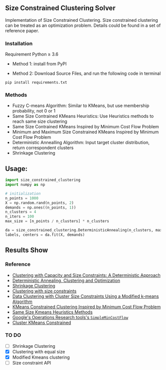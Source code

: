 ## Size Constrained Clustering Solver

Implementation of Size Constrained Clustering. 
Size constrained clustering can be treated as an optimization problem. Details could be found in a set of reference paper.

### Installation
Requirement Python $\geq$ 3.6
* Method 1: install from PyPI
  
* Method 2: Download Source Files, and run the following code in terminal
```shell
pip install requirements.txt
```

### Methods
* Fuzzy C-means Algorithm: Similar to KMeans, but use membership probability, not 0 or 1
* Same Size Contrained KMeans Heuristics: Use Heuristics methods to reach same size clustering
* Same Size Contrained KMeans Inspired by Minimum Cost Flow Problem
* Minimum and Maximum Size Constrained KMeans Inspired by Minimum Cost Flow Problem
* Deterministic Annealling Algorithm: Input target cluster distribution, return correspondent clusters
* Shrinkage Clustering

## Usage:
```python
import size_constrained_clustering
import numpy as np

# initialization
n_points = 1000
X = np.random.rand(n_points, 2)
demands = np.ones((n_points, 1))
n_clusters = 4
n_iters = 100
max_size = [n_points / n_clusters] * n_clusters

da = size_constrained_clustering.DeterministicAnnealing(n_clusters, max_size, n_iters, "l2")
labels, centers = da.fit(X, demands)
```

## Results Show

### Reference
* [Clustering with Capacity and Size Constraints: A Deterministic
Approach](http://web.eecs.umich.edu/~mayankb/docs/ClusterCap.pdf)
* [Deterministic Annealing, Clustering and Optimization](https://thesis.library.caltech.edu/2858/1/Rose_k_1991.pdf)
* [Shrinkage Clustering](https://www.researchgate.net/publication/322668506_Shrinkage_Clustering_A_fast_and_size-constrained_clustering_algorithm_for_biomedical_applications)
* [Clustering with size constraints](https://www.researchgate.net/publication/268292668_Clustering_with_Size_Constraints)
* [Data Clustering with Cluster Size Constraints Using a Modified k-means Algorithm](https://core.ac.uk/download/pdf/61217069.pdf)
* [KMeans Constrained Clustering Inspired by Minimum Cost Flow Problem](https://github.com/joshlk/k-means-constrained)
* [Same Size Kmeans Heuristics Methods](https://elki-project.github.io/tutorial/same-size_k_means)
* [Google's Operations Research tools's
`SimpleMinCostFlow`](https://developers.google.com/optimization/flow/mincostflow)
* [Cluster KMeans Constrained](https://www.microsoft.com/en-us/research/wp-content/uploads/2016/02/tr-2000-65.pdf)

### TO DO
* [ ] Shrinkage Clustering
* [X] Clustering with equal size
* [X] Modified Kmeans clustering
* [ ] Size constraint API
